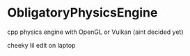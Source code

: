 # ObligatoryPhysicsEngine

cpp physics engine with OpenGL or Vulkan (aint decided yet) 

cheeky lil edit on laptop 
